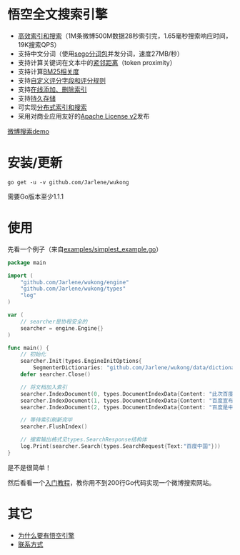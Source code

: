 悟空全文搜索引擎
======

* [高效索引和搜索](/docs/benchmarking.md)（1M条微博500M数据28秒索引完，1.65毫秒搜索响应时间，19K搜索QPS）
* 支持中文分词（使用[sego分词包](https://github.com/Jarlene/sego)并发分词，速度27MB/秒）
* 支持计算关键词在文本中的[紧邻距离](/docs/token_proximity.md)（token proximity）
* 支持计算[BM25相关度](/docs/bm25.md)
* 支持[自定义评分字段和评分规则](/docs/custom_scoring_criteria.md)
* 支持[在线添加、删除索引](/docs/realtime_indexing.md)
* 支持[持久存储](/docs/persistent_storage.md)
* 可实现[分布式索引和搜索](/docs/distributed_indexing_and_search.md)
* 采用对商业应用友好的[Apache License v2](/license.txt)发布

[微博搜索demo](http://vhaa7.fmt.tifan.net:8080/)

# 安装/更新

```
go get -u -v github.com/Jarlene/wukong
```

需要Go版本至少1.1.1

# 使用

先看一个例子（来自[examples/simplest_example.go](/examples/simplest_example.go)）
```go
package main

import (
	"github.com/Jarlene/wukong/engine"
	"github.com/Jarlene/wukong/types"
	"log"
)

var (
	// searcher是协程安全的
	searcher = engine.Engine{}
)

func main() {
	// 初始化
	searcher.Init(types.EngineInitOptions{
		SegmenterDictionaries: "github.com/Jarlene/wukong/data/dictionary.txt"})
	defer searcher.Close()

	// 将文档加入索引
	searcher.IndexDocument(0, types.DocumentIndexData{Content: "此次百度收购将成中国互联网最大并购"})
	searcher.IndexDocument(1, types.DocumentIndexData{Content: "百度宣布拟全资收购91无线业务"})
	searcher.IndexDocument(2, types.DocumentIndexData{Content: "百度是中国最大的搜索引擎"})

	// 等待索引刷新完毕
	searcher.FlushIndex()

	// 搜索输出格式见types.SearchResponse结构体
	log.Print(searcher.Search(types.SearchRequest{Text:"百度中国"}))
}
```

是不是很简单！

然后看看一个[入门教程](/docs/codelab.md)，教你用不到200行Go代码实现一个微博搜索网站。

# 其它

* [为什么要有悟空引擎](/docs/why_wukong.md)
* [联系方式](/docs/feedback.md)
